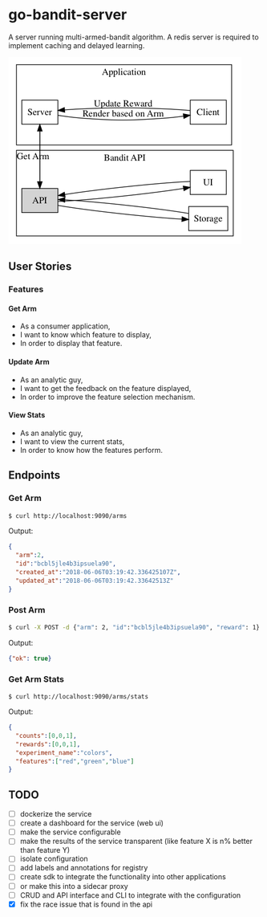 # go-bandit-server

A server running multi-armed-bandit algorithm. A redis server is required to implement caching and delayed learning.

![graph](assets/graph.png)

## User Stories

### Features

#### Get Arm

- As a consumer application,
- I want to know which feature to display,
- In order to display that feature.

#### Update Arm

- As an analytic guy, 
- I want to get the feedback on the feature displayed,
- In order to improve the feature selection mechanism.

#### View Stats

- As an analytic guy,
- I want to view the current stats,
- In order to know how the features perform.

## Endpoints


### Get Arm

```bash
$ curl http://localhost:9090/arms
```

Output:

```json
{
  "arm":2,
  "id":"bcbl5jle4b3ipsuela90",
  "created_at":"2018-06-06T03:19:42.336425107Z",
  "updated_at":"2018-06-06T03:19:42.33642513Z"
}
```

### Post Arm

```bash
$ curl -X POST -d {"arm": 2, "id":"bcbl5jle4b3ipsuela90", "reward": 1} http://localhost:9090/arms
```

Output:

```json
{"ok": true}
```

### Get Arm Stats

```
$ curl http://localhost:9090/arms/stats
```

Output:

```json
{
  "counts":[0,0,1],
  "rewards":[0,0,1],
  "experiment_name":"colors",
  "features":["red","green","blue"]
}
```

## TODO

- [ ] dockerize the service
- [ ] create a dashboard for the service (web ui)
- [ ] make the service configurable
- [ ] make the results of the service transparent (like feature X is n% better than feature Y)
- [ ] isolate configuration
- [ ] add labels and annotations for registry
- [ ] create sdk to integrate the functionality into other applications
- [ ] or make this into a sidecar proxy
- [ ] CRUD and API interface and CLI to integrate with the configuration
- [x] fix the race issue that is found in the api
